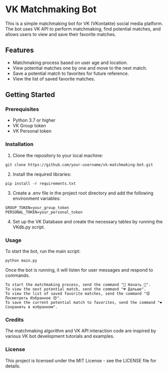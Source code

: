 # VK Matchmaking Bot

This is a simple matchmaking bot for VK (VKontakte) social media platform. The bot uses VK API to perform matchmaking, find potential matches, and allows users to view and save their favorite matches.

## Features

- Matchmaking process based on user age and location.
- View potential matches one by one and move to the next match.
- Save a potential match to favorites for future reference.
- View the list of saved favorite matches.

## Getting Started

### Prerequisites

- Python 3.7 or higher
- VK Group token
- VK Personal token

### Installation

1. Clone the repository to your local machine:

```git clone https://github.com/your-username/vk-matchmaking-bot.git```

2.  Install the required libraries:

```pip install -r requirements.txt```

3.  Create a .env file in the project root directory and add the following environment variables:

```
GROUP_TOKEN=your_group_token
PERSONAL_TOKEN=your_personal_token
```

4.  Set up the VK Database and create the necessary tables by running the VKdb.py script.

### Usage

To start the bot, run the main script:

```python main.py```

Once the bot is running, it will listen for user messages and respond to commands.

    To start the matchmaking process, send the command "💓 Начать 💓".
    To view the next potential match, send the command "💔 Дальше".
    To view the list of saved favorite matches, send the command "😍 Посмотреть Избранное 😍".
    To save the current potential match to favorites, send the command "❤ Сохранить в избранном".

### Credits

The matchmaking algorithm and VK API interaction code are inspired by various VK bot development tutorials and examples.

### License

This project is licensed under the MIT License - see the LICENSE file for details.
